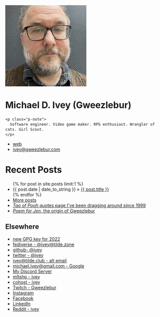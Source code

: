 <main>
<div class="h-card" rel="author">
  <img class="u-photo" alt="My profile photo" src="me.jpg" />
  <h1>
    <span class="p-name">Michael D. Ivey</span>
    <span class="p-nickname">(Gweezlebur)</span>
  </h1>

    <p class="p-note">
      Software engineer. Video game maker. RPG enthusiast. Wrangler of cats. Girl Scout.
    </p>

  <ul>
    <li><a class="u-uid u-url" href="https://gweezlebur.com">web</a></li>
    <li><a class="u-email" href="mailto:ivey@gweezlebur.com" rel="me">ivey@gweezlebur.com</a></li>
  </ul>
</div>

  <h1>Recent Posts</h1>
  <ul class="posts">
    {% for post in site.posts limit:1 %}
      <li><span>{{ post.date | date_to_string }}</span> &raquo; <a href="{{ post.url }}">{{ post.title }}</a></li>
    {% endfor %}
    <li><a href="posts.html">More posts</a></li>
    <li><a href="/pooh.html"><i>Tao of Pooh</i> quotes page I've been dragging around since 1999</a></li>
    <li><a href="/poem.html"><i>Poem for Jen</i>, the origin of Gweezlebur</a></li>
  </ul>

<h2>Elsewhere</h2>
<ul>
    <li><a rel="pgpkey" href="BA7ECBB6D4F40AEC02F38B05D65AFD1028BBA035.asc">new GPG key for 2022</a></li>
    <li><a href="https://tilde.zone/@ivey" rel="me">fediverse - @ivey@tilde.zone</a></li>
    <li><a href="https://github.com/ivey" rel="me">github- @ivey</a></li>
    <li><a href="https://twitter.com/ivey" rel="me">twitter - @ivey</a></li>
    <li><a href="mailto:ivey@tilde.club" rel="me">ivey@tilde.club - alt email</a></li>
    <li><a href="mailto:michael.ivey@google.com" rel="me">michael.ivey@gmail.com - Google</a></li>
    <li><a href="https://discord.gg/ZcUq4Hu" rel="discord">My Discord Server</a></li>
    <li><a href="https://mltshp.com/user/ivey" rel="me">mltshp - ivey</a></li>
    <li><a href="https://cohost.org/ivey" rel="me">cohost - ivey</a></li>
    <li><a href="https://twitch.tv/gweezlebur" rel="me">Twitch - Gweezlebur</a></li>
    <li><a href="https://www.instagram.com/ivey/" rel="me">Instagram</a></li>
    <li><a href="https://www.facebook.com/michaelivey/" rel="me">Facebook</a></li>
    <li><a href="https://www.linkedin.com/in/michaelivey/" rel="me">LinkedIn</a></li>
    <li><a href="https://reddit.com/u/ivey" rel="me">Reddit - ivey</a></li>
  </ul>
</main>
